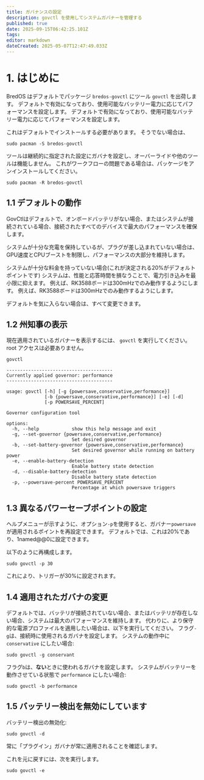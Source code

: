 ```yaml
---
title: ガバナンスの設定
description: govctl を使用してシステムガバナーを管理する
published: true
date: 2025-09-15T06:42:25.101Z
tags:
editor: markdown
dateCreated: 2025-05-07T12:47:49.033Z
---
```


# 1. はじめに

BredOS はデフォルトでパッケージ `bredos-govctl` にツール `govctl` を出荷します。
デフォルトで有効になっており、使用可能なバッテリー電力に応じてパフォーマンスを設定します。
デフォルトで有効になっており、使用可能なバッテリー電力に応じてパフォーマンスを設定します。

これはデフォルトでインストールする必要があります。 そうでない場合は、

```
sudo pacman -S bredos-govctl
```

ツールは継続的に指定された設定にガバナを設定し、オーバーライドや他のツールは機能しません。
これがワークフローの問題である場合は、パッケージをアンインストールしてください。

```
sudo pacman -R bredos-govctl
```

## 1.1 デフォルトの動作

GovCtlはデフォルトで、オンボードバッテリがない場合、またはシステムが接続されている場合、接続されたすべてのデバイスで最大のパフォーマンスを確保します。

システムが十分な充電を保持しているが、プラグが差し込まれていない場合は、GPU速度とCPUブーストを制限し、パフォーマンスの大部分を維持します。

システムが十分な料金を持っていない場合(これが決定される20%がデフォルトポイントです)
システムは、性能と応答時間を損なうことで、電力引き込みを最小限に抑えます。
例えば、RK3588ボードは300mHzでのみ動作するようにします。
例えば、RK3588ボードは300mHzでのみ動作するようにします。

デフォルトを気に入らない場合は、すべて変更できます。

## 1.2 州知事の表示

現在適用されているガバナーを表示するには、 `govctl` を実行してください。root アクセスは必要ありません。

```
govctl
```

```
---------------------------------------
Currently applied governor: performance
---------------------------------------

usage: govctl [-h] [-g {powersave,conservative,performance}]
              [-b {powersave,conservative,performance}] [-e] [-d]
              [-p POWERSAVE_PERCENT]

Governor configuration tool

options:
  -h, --help            show this help message and exit
  -g, --set-governor {powersave,conservative,performance}
                        Set desired governor
  -b, --set-battery-governor {powersave,conservative,performance}
                        Set desired governor while running on battery power
  -e, --enable-battery-detection
                        Enable battery state detection
  -d, --disable-battery-detection
                        Disable battery state detection
  -p, --powersave-percent POWERSAVE_PERCENT
                        Percentage at which powersave triggers
```

## 1.3 異なるパワーセーブポイントの設定

ヘルプメニューが示すように、オプション`-p`を使用すると、ガバナー`powersave`が適用されるポイントを再設定できます。 デフォルトでは、これは20%であり、1named@@0に設定できます。

以下のように再構成します。

```
sudo govctl -p 30
```

これにより、トリガーが30%に設定されます。

## 1.4 適用されたガバナの変更

デフォルトでは、バッテリが接続されていない場合、またはバッテリが存在しない場合、システムは最大のパフォーマンスを維持します。
代わりに、より保守的な電源プロファイルを適用したい場合は、以下を実行してください。
フラグ`-g`は、接続時に使用されるガバナを設定します。 システムの動作中に `conservative` にしたい場合:

```
sudo govctl -g conservant
```

フラグ`b`は、**ない**ときに使われるガバナを設定します。 システムがバッテリーを動作させている状態で `performance` にしたい場合:

```
sudo govctl -b performance
```

## 1.5 バッテリー検出を無効にしています

バッテリー検出の無効化:

```
sudo govctl -d
```

常に「プラグイン」ガバナが常に適用されることを確認します。

これを元に戻すには、次を実行します。

```
sudo govctl -e
```